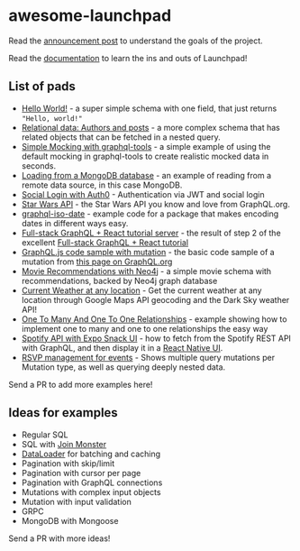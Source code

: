 # awesome-launchpad

Read the [announcement post](https://dev-blog.apollodata.com/introducing-launchpad-the-graphql-server-demo-platform-cc4e7481fcba) to understand the goals of the project.

Read the [documentation](docs.md) to learn the ins and outs of Launchpad!

## List of pads

- [Hello World!](https://launchpad.graphql.com/new) - a super simple schema with one field, that just returns `"Hello, world!"`
- [Relational data: Authors and posts](https://launchpad.graphql.com/1jzxrj179) - a more complex schema that has related objects that can be fetched in a nested query.
- [Simple Mocking with graphql-tools](https://launchpad.graphql.com/98lq7vz8r) - a simple example of using the default mocking in graphql-tools to create realistic mocked data in seconds.
- [Loading from a MongoDB database](https://launchpad.graphql.com/vkmr1kl83) - an example of reading from a remote data source, in this case MongoDB.
- [Social Login with Auth0](https://launchpad.graphql.com/n4xk8xm87) - Authentication via JWT and social login
- [Star Wars API](https://launchpad.graphql.com/mpjk0plp9) - the Star Wars API you know and love from GraphQL.org.
- [graphql-iso-date](https://launchpad.graphql.com/vkvpvznr3) - example code for a package that makes encoding dates in different ways easy.
- [Full-stack GraphQL + React tutorial server](https://launchpad.graphql.com/rwrz11zrn) - the result of step 2 of the excellent [Full-stack GraphQL + React tutorial](https://dev-blog.apollodata.com/full-stack-react-graphql-tutorial-582ac8d24e3b)
- [GraphQL.js code sample with mutation](https://launchpad.graphql.com/98lpqv3rr) - the basic code sample of a mutation from [this page on GraphQL.org](http://graphql.org/graphql-js/mutations-and-input-types/)
- [Movie Recommendations with Neo4j](https://launchpad.graphql.com/3wzp7qnjv) - a simple movie schema with recommendations, backed by Neo4j graph database
- [Current Weather at any location](https://launchpad.graphql.com/5rrx10z19) - Get the current weather at any location through Google Maps API geocoding and the Dark Sky weather API!
- [One To Many And One To One Relationships](https://launchpad.graphql.com/4nqqqmr19) - example showing how to implement one to many and one to one relationships the easy way
- [Spotify API with Expo Snack UI](https://launchpad.graphql.com/pjwnq05l0) - how to fetch from the Spotify REST API with GraphQL, and then display it in a [React Native UI](https://snack.expo.io/ry2l_IXZW).
- [RSVP management for events](https://launchpad.graphql.com/4nq37v3x9) - Shows multiple query mutations per Mutation type, as well as querying deeply nested data.

Send a PR to add more examples here!

## Ideas for examples

- Regular SQL
- SQL with [Join Monster](https://github.com/stems/join-monster)
- [DataLoader](https://github.com/facebook/dataloader) for batching and caching
- Pagination with skip/limit
- Pagination with cursor per page
- Pagination with GraphQL connections
- Mutations with complex input objects
- Mutation with input validation
- GRPC
- MongoDB with Mongoose

Send a PR with more ideas!

